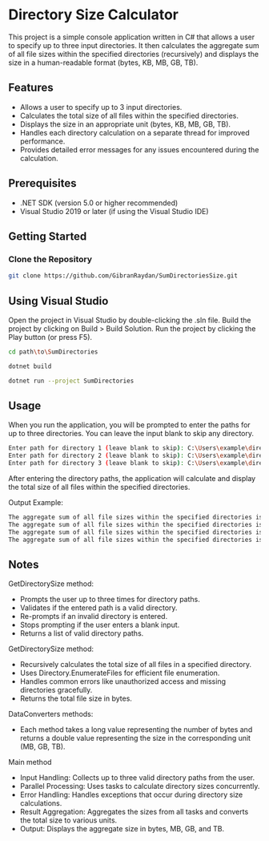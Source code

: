 # Directory Size Calculator

This project is a simple console application written in C# that allows a user to specify up to three input directories. It then calculates the aggregate sum of all file sizes within the specified directories (recursively) and displays the size in a human-readable format (bytes, KB, MB, GB, TB).

## Features

- Allows a user to specify up to 3 input directories.
- Calculates the total size of all files within the specified directories.
- Displays the size in an appropriate unit (bytes, KB, MB, GB, TB).
- Handles each directory calculation on a separate thread for improved performance.
- Provides detailed error messages for any issues encountered during the calculation.

## Prerequisites

- .NET SDK (version 5.0 or higher recommended)
- Visual Studio 2019 or later (if using the Visual Studio IDE)

## Getting Started

### Clone the Repository

```bash
git clone https://github.com/GibranRaydan/SumDirectoriesSize.git
```

## Using Visual Studio
Open the project in Visual Studio by double-clicking the .sln file.
Build the project by clicking on Build > Build Solution.
Run the project by clicking the Play button (or press F5).

```bash
cd path\to\SumDirectories
```

```bash
dotnet build
```

```bash
dotnet run --project SumDirectories
```
## Usage
When you run the application, you will be prompted to enter the paths for up to three directories. You can leave the input blank to skip any directory.

```bash
Enter path for directory 1 (leave blank to skip): C:\Users\example\directory
Enter path for directory 2 (leave blank to skip): C:\Users\example\directory
Enter path for directory 3 (leave blank to skip): C:\Users\example\directory
```
After entering the directory paths, the application will calculate and display the total size of all files within the specified directories.

Output Example:
```bash
The aggregate sum of all file sizes within the specified directories is: 8536123257 bytes.
The aggregate sum of all file sizes within the specified directories is: 8140.681511878967 Mb.
The aggregate sum of all file sizes within the specified directories is: 7.949884288944304 Gb.
The aggregate sum of all file sizes within the specified directories is: 0.007763558875922172 Tb.
```
## Notes
GetDirectorySize method:
  - Prompts the user up to three times for directory paths.
  - Validates if the entered path is a valid directory.
  - Re-prompts if an invalid directory is entered.
  - Stops prompting if the user enters a blank input.
  - Returns a list of valid directory paths.
    
GetDirectorySize method:
  - Recursively calculates the total size of all files in a specified directory.
  - Uses Directory.EnumerateFiles for efficient file enumeration.
  - Handles common errors like unauthorized access and missing directories gracefully.
  - Returns the total file size in bytes.
    
DataConverters methods:
  - Each method takes a long value representing the number of bytes and returns a double value representing the size in the corresponding unit (MB, GB, TB).

Main method
  - Input Handling: Collects up to three valid directory paths from the user.
  - Parallel Processing: Uses tasks to calculate directory sizes concurrently.
  - Error Handling: Handles exceptions that occur during directory size calculations.
  - Result Aggregation: Aggregates the sizes from all tasks and converts the total size to various units.
  - Output: Displays the aggregate size in bytes, MB, GB, and TB.
